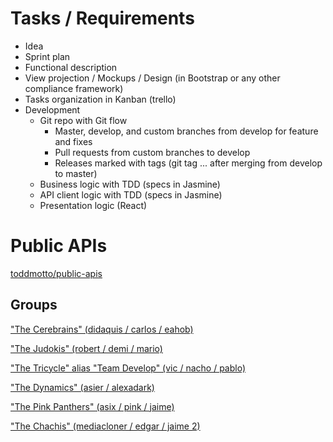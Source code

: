 # Tasks / Requirements

- Idea
- Sprint plan
- Functional description
- View projection / Mockups / Design (in Bootstrap or any other compliance framework)
- Tasks organization in Kanban (trello)
- Development
    - Git repo with Git flow 
        - Master, develop, and custom branches from develop for feature and fixes
        - Pull requests from custom branches to develop
        - Releases marked with tags (git tag ... after merging from develop to master)
    - Business logic with TDD (specs in Jasmine)
    - API client logic with TDD (specs in Jasmine)
    - Presentation logic (React)

# Public APIs

[toddmotto/public-apis](https://github.com/toddmotto/public-apis)

## Groups

["The Cerebrains" (didaquis / carlos / eahob)](https://github.com/didaquis/skylab-bootcamp-one-week-hackathon)

["The Judokis" (robert / demi / mario)](https://github.com/Robertvera/RocketMan)

["The Tricycle" alias "Team Develop" (vic / nacho / pablo)](https://github.com/VGamezz19/CryptoPyto)

["The Dynamics" (asier / alexadark)](https://github.com/AsierDev/project-skyplaces)

["The Pink Panthers" (asix / pink / jaime)](PENDING)

["The Chachis" (mediacloner / edgar / jaime 2)](PENDING)
